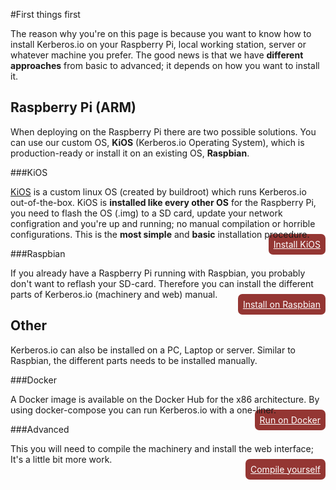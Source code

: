 #First things first

The reason why you're on this page is because you want to know how to install Kerberos.io on your Raspberry Pi, local working station, server or whatever machine you prefer. The good news is that we have **different approaches** from basic to advanced; it depends on how you want to install it.

## Raspberry Pi (ARM)

When deploying on the Raspberry Pi there are two possible solutions. You can use our custom OS, **KiOS** (Kerberos.io Operating System), which is production-ready or install it on an existing OS, **Raspbian**.

###KiOS

[KiOS](https://github.com/kerberos-io/kios) is a custom linux OS (created by buildroot) which runs Kerberos.io out-of-the-box. KiOS is **installed like every other OS** for the Raspberry Pi, you need to flash the OS (.img) to a SD card, update your network configration and you're up and running; no manual compilation or horrible configurations. This is the **most simple** and **basic** installation procedure.

<div style="float:right;margin-top:-15px;"><a href="installation/KiOS" style="color:#fff;background-color:#943633;border-radius:7px;padding:8px;">Install KiOS</a></div>

###Raspbian

If you already have a Raspberry Pi running with Raspbian, you probably don't want to reflash your SD-card. Therefore you can install the different parts of Kerberos.io (machinery and web) manual.

<div style="float:right;margin-top:-15px;"><a href="installation/Raspbian" style="color:#fff;background-color:#943633;border-radius:7px;padding:8px;">Install on Raspbian</a></div>

## Other

Kerberos.io can also be installed on a PC, Laptop or server. Similar to Raspbian, the different parts needs to be installed manually.

###Docker

A Docker image is available on the Docker Hub for the x86 architecture. By using docker-compose you can run Kerberos.io with a one-liner. 

<div style="float:right;margin-top:-15px;"><a href="installation/Docker" style="color:#fff;background-color:#943633;border-radius:7px;padding:8px;">Run on Docker</a></div>

###Advanced

This you will need to compile the machinery and install the web interface; It's a little bit more work.

<div style="float:right;margin-top:-15px;"><a href="installation/advanced" style="color:#fff;background-color:#943633;border-radius:7px;padding:8px;">Compile yourself</a></div>
